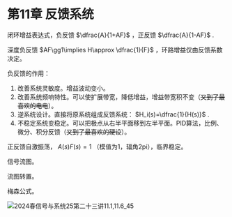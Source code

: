 # 第11章 反馈系统

闭环增益表达式，负反馈 $\dfrac{A}{1+AF}$ ，正反馈 $\dfrac{A}{1-AF}$ .

深度负反馈 $AF\gg1\implies H\approx \dfrac{1}{F}$ ，环路增益仅由反馈系数决定。

负反馈的作用：

1. 改善系统灵敏度。增益波动变小。
2. 改善系统频响特性。可以使扩展带宽，降低增益，增益带宽积不变（~~又到了最喜欢的电电~~）。
3. 逆系统设计。直接将原系统组成反馈系统： $H_i(s)=\dfrac{1}{H(s)}$ .
4. 不稳定系统变稳定。可以把极点从右半平面移到左半平面。PID算法，比例、微分、积分反馈（~~又到了最喜欢的硬设~~）。

正反馈自激振荡， $A(s)F(s)=1$ （模值为1，辐角2pi），临界稳定。

信号流图。

流图转置。

梅森公式。

![2024春信号与系统25第二十三讲11.1,11.6_45](https://cdn.jsdelivr.net/gh/DerrickMarcus/picgo_image/images/ch11_img1.png)
